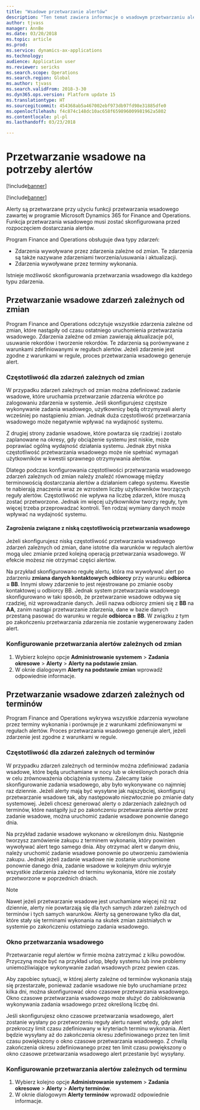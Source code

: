 ```yaml
---
title: "Wsadowe przetwarzanie alertów"
description: "Ten temat zawiera informacje o wsadowym przetwarzaniu alertów w programie Microsoft Dynamics 365 for Finance and Operations."
author: tjvass
manager: AnnBe
ms.date: 03/20/2018
ms.topic: article
ms.prod: 
ms.service: dynamics-ax-applications
ms.technology: 
audience: Application user
ms.reviewer: sericks
ms.search.scope: Operations
ms.search.region: Global
ms.author: tjvass
ms.search.validFrom: 2018-3-30
ms.dyn365.ops.version: Platform update 15
ms.translationtype: HT
ms.sourcegitcommit: 454368ab5a467002ebf973db97fd98e31885dfe0
ms.openlocfilehash: f4c874c148dc10ac658f659896009981962a5802
ms.contentlocale: pl-pl
ms.lasthandoff: 03/23/2018

---
```


# <a name="batch-processing-for-alerts"></a>Przetwarzanie wsadowe na potrzeby alertów
[!include[banner](../includes/banner.md)]

[!include[banner](../includes/pre-release.md)] 

Alerty są przetwarzane przy użyciu funkcji przetwarzania wsadowego zawartej w programie Microsoft Dynamics 365 for Finance and Operations. Funkcja przetwarzania wsadowego musi zostać skonfigurowana przed rozpoczęciem dostarczania alertów.

Program Finance and Operations obsługuje dwa typy zdarzeń:

- Zdarzenia wywoływane przez zdarzenia zależne od zmian. Te zdarzenia są także nazywane zdarzeniami tworzenia/usuwania i aktualizacji.
- Zdarzenia wywoływane przez terminy wykonania.

Istnieje możliwość skonfigurowania przetwarzania wsadowego dla każdego typu zdarzenia.
        
## <a name="batch-processing-for-change-based-events"></a>Przetwarzanie wsadowe zdarzeń zależnych od zmian
Program Finance and Operations odczytuje wszystkie zdarzenia zależne od zmian, które nastąpiły od czasu ostatniego uruchomienia przetwarzania wsadowego. Zdarzenia zależne od zmian zawierają aktualizacje pól, usuwanie rekordów i tworzenie rekordów. Te zdarzenia są porównywane z warunkami zdefiniowanymi w regułach alertów. Jeżeli zdarzenie jest zgodne z warunkami w regule, proces przetwarzania wsadowego generuje alert.

### <a name="frequency-for-change-based-events"></a>Częstotliwość dla zdarzeń zależnych od zmian
W przypadku zdarzeń zależnych od zmian można zdefiniować zadanie wsadowe, które uruchamia przetwarzanie zdarzenia wkrótce po zalogowaniu zdarzenia w systemie. Jeśli skonfigurujesz częstsze wykonywanie zadania wsadowego, użytkownicy będą otrzymywali alerty wcześniej po nastąpieniu zmian. Jednak duża częstotliwość przetwarzania wsadowego może negatywnie wpływać na wydajność systemu.

Z drugiej strony zadanie wsadowe, które powtarza się rzadziej i zostało zaplanowane na okresy, gdy obciążenie systemu jest niskie, może poprawiać ogólną wydajność działania systemu. Jednak zbyt niska częstotliwość przetwarzania wsadowego może nie spełniać wymagań użytkowników w kwestii sprawnego otrzymywania alertów.

Dlatego podczas konfigurowania częstotliwości przetwarzania wsadowego zdarzeń zależnych od zmian należy znaleźć równowagę między terminowością dostarczania alertów a działaniem całego systemu. Kwestie te nabierają znaczenia wraz ze wzrostem liczby użytkowników tworzących reguły alertów. Częstotliwość nie wpływa na liczbę zdarzeń, które muszą zostać przetworzone. Jednak im więcej użytkowników tworzy reguły, tym więcej trzeba przeprowadzać kontroli. Ten rodzaj wymiany danych może wpływać na wydajność systemu.

#### <a name="the-risks-of-low-batch-frequency"></a>Zagrożenia związane z niską częstotliwością przetwarzania wsadowego
Jeżeli skonfigurujesz niską częstotliwość przetwarzania wsadowego zdarzeń zależnych od zmian, dane istotne dla warunków w regułach alertów mogą ulec zmianie przed kolejną operacją przetwarzania wsadowego. W efekcie możesz nie otrzymać części alertów.

Na przykład skonfigurowano regułę alertu, która ma wywoływać alert po zdarzeniu **zmiana danych kontaktowych odbiorcy** przy warunku **odbiorca = BB**. Innymi słowy zdarzenie to jest rejestrowane po zmianie osoby kontaktowej u odbiorcy BB. Jednak system przetwarzania wsadowego skonfigurowano w taki sposób, że przetwarzanie wsadowe odbywa się rzadziej, niż wprowadzanie danych. Jeśli nazwa odbiorcy zmieni się z **BB** na **AA**, zanim nastąpi przetwarzanie zdarzenia, dane w bazie danych przestaną pasować do warunku w regule **odbiorca = BB**. W związku z tym po zakończeniu przetwarzania zdarzenia nie zostanie wygenerowany żaden alert.

### <a name="set-up-processing-for-change-based-alerts"></a>Konfigurowanie przetwarzania alertów zależnych od zmian
1. Wybierz kolejno opcje **Administrowanie systemem** &gt; **Zadania okresowe** &gt; **Alerty** &gt; **Alerty na podstawie zmian**.
2. W oknie dialogowym **Alerty na podstawie zmian** wprowadź odpowiednie informacje.

## <a name="batch-processing-for-due-date-events"></a>Przetwarzanie wsadowe zdarzeń zależnych od terminów
Program Finance and Operations wykrywa wszystkie zdarzenia wywołane przez terminy wykonania i porównuje je z warunkami zdefiniowanymi w regułach alertów. Proces przetwarzania wsadowego generuje alert, jeżeli zdarzenie jest zgodne z warunkami w regule.

### <a name="frequency-for-due-date-events"></a>Częstotliwość dla zdarzeń zależnych od terminów
W przypadku zdarzeń zależnych od terminów można zdefiniować zadania wsadowe, które będą uruchamiane w nocy lub w określonych porach dnia w celu zrównoważenia obciążenia systemu. Zalecamy takie skonfigurowanie zadania wsadowego, aby było wykonywane co najmniej raz dziennie. Jeżeli alerty mają być wysyłane jak najszybciej, skonfiguruj przetwarzanie wsadowe tak, aby następowało niezwłocznie po zmianie daty systemowej. Jeżeli chcesz generować alerty o zdarzeniach zależnych od terminów, które nastąpiły już po zakończeniu przetwarzania alertów przez zadanie wsadowe, można uruchomić zadanie wsadowe ponownie danego dnia.

Na przykład zadanie wsadowe wykonano w określonym dniu. Następnie tworzysz zamówienie zakupu z terminem wykonania, który powinien wywoływać alert tego samego dnia. Aby otrzymać alert w danym dniu, należy uruchomić zadanie wsadowe ponownie po utworzeniu zamówienia zakupu. Jednak jeżeli zadanie wsadowe nie zostanie uruchomione ponownie danego dnia, zadanie wsadowe w kolejnym dniu wykryje wszystkie zdarzenia zależne od terminu wykonania, które nie zostały przetworzone w poprzednich dniach.

> [!NOTE]
> Nawet jeżeli przetwarzanie wsadowe jest uruchamiane więcej niż raz dziennie, alerty nie powtarzają się dla tych samych zdarzeń zależnych od terminów i tych samych warunków. Alerty są generowane tylko dla dat, które stały się terminami wykonania na skutek zmian zaistniałych w systemie po zakończeniu ostatniego zadania wsadowego.

### <a name="batch-processing-window"></a>Okno przetwarzania wsadowego
Przetwarzanie reguł alertów w firmie można zatrzymać z kilku powodów. Przyczyną może być na przykład urlop, błędy systemu lub inne problemy uniemożliwiające wykonywanie zadań wsadowych przez pewien czas.

Aby zapobiec sytuacji, w której alerty zależne od terminów wykonania stają się przestarzałe, ponieważ zadanie wsadowe nie było uruchamiane przez kilka dni, można skonfigurować okno czasowe przetwarzania wsadowego. Okno czasowe przetwarzania wsadowego może służyć do zablokowania wykonywania zadania wsadowego przez określoną liczbę dni.

Jeśli skonfigurujesz okno czasowe przetwarzania wsadowego, alert zostanie wysłany po przetworzeniu reguły alertu nawet wtedy, gdy alert przekroczy limit czasu zdefiniowany w kryteriach terminu wykonania. Alert będzie wysyłany aż do zakończenia okresu zdefiniowanego przez ten limit czasu powiększony o okno czasowe przetwarzania wsadowego. Z chwilą zakończenia okresu zdefiniowanego przez ten limit czasu powiększony o okno czasowe przetwarzania wsadowego alert przestanie być wysyłany.

### <a name="set-up-processing-for-due-date-alerts"></a>Konfigurowanie przetwarzania alertów zależnych od terminu
1. Wybierz kolejno opcje **Administrowanie systemem** &gt; **Zadania okresowe** &gt; **Alerty** &gt; **Alerty terminów**.
2. W oknie dialogowym **Alerty terminów** wprowadź odpowiednie informacje.

